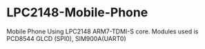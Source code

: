 # LPC2148-Mobile-Phone
Mobile Phone Using LPC2148 ARM7-TDMI-S core.  Modules used is PCD8544 GLCD (SPI0), SIM900A(UART0)
